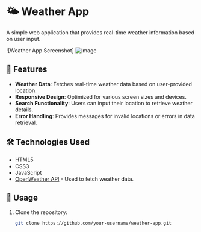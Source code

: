 # 🌤️ Weather App

A simple web application that provides real-time weather information based on user input.

![Weather App Screenshot]
![image](https://github.com/Batra1-2-3/weather-app/assets/109741876/d9ec0aaa-505f-4258-989e-615c45123a7a)


## 🚀 Features

- **Weather Data**: Fetches real-time weather data based on user-provided location.
- **Responsive Design**: Optimized for various screen sizes and devices.
- **Search Functionality**: Users can input their location to retrieve weather details.
- **Error Handling**: Provides messages for invalid locations or errors in data retrieval.

## 🛠️ Technologies Used

- HTML5
- CSS3
- JavaScript
- [OpenWeather API](https://openweathermap.org/api) - Used to fetch weather data.

## 📝 Usage

1. Clone the repository:

   ```bash
   git clone https://github.com/your-username/weather-app.git
